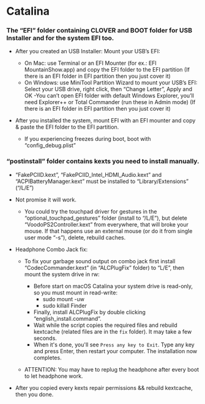 # Catalina
### The “EFI” folder containing CLOVER and BOOT folder for USB Installer and for the system EFI too. 

- After you created an USB Installer: Mount your USB’s EFI:
	- On Mac: use Terminal or an EFI Mounter (for ex.: EFI MountainShow.app) and copy the EFI folder to the EFI partition
	(If there is an EFI folder in EFI partition then you just cover it)
	- On Windows: use MiniTool Partition Wizard to mount your USB’s EFI:
	Select your USB drive, right click, then “Change Letter”, Apply and OK
	-You can’t open EFI folder with default Windows Explorer, you’ll need Explorer++ or Total Commander (run these in Admin mode)
	(If there is an EFI folder in EFI partition then you just cover it)

- After you installed the system, mount EFI with an EFI mounter and copy & paste the EFI folder to the EFI partition.
	- If you experiencing freezes during boot, boot with “config_debug.plist”

### “postinstall” folder contains kexts you need to install manually.
- “FakePCIID.kext”, “FakePCIID_Intel_HDMI_Audio.kext” and “ACPIBatteryManager.kext” must be installed to “Library/Extensions” (“/L/E”)

- Not promise it will work.
	- You could try the touchpad driver for gestures in the “optional_touchpad_gestures” folder (install to “/L/E”), but delete “VoodoPS2Controller.kext” from everywhere, that will broke your mouse. If that happens use an external mouse (or do it from single user mode “-s”), delete, rebuild caches.

- Headphone Combo Jack fix:
	- To fix your garbage sound output on combo jack first install “CodecCommander.kext” (in “ALCPlugFix” folder) to “L/E”, then mount the system drive in rw: 
		- Before start on macOS Catalina your system drive is read-only, so you must mount in read-write:
			- sudo mount -uw
			- sudo killall Finder
		- Finally, install ALCPlugFix by double clicking “english_install.command”.
		- Wait while the script copies the required files and rebuild kextcache (related files are in the `fix` folder). It may take a few seconds.
		- When it's done, you'll see `Press any key to Exit`. Type any key and press Enter, then restart your computer. The installation now completes.

	- ATTENTION: You may have to replug the headphone after every boot to let headphone work.

- After you copied every kexts repair permissions && rebuild kextcache, then you done.
